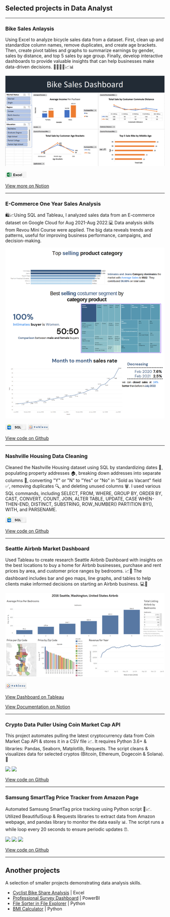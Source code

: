 ## Selected projects in Data Analyst

---

### Bike Sales Anlaysis

Using Excel to analyze bicycle sales data from a dataset. First, clean up and standardize column names, remove duplicates, and create age brackets. Then, create pivot tables and graphs to summarize earnings by gender, sales by distance, and top 5 sales by age group. Finally, develop interactive dashboards to provide valuable insights that can help businesses make data-driven decisions. 🚴‍♂️🚴‍♀️📈📊

<img src="images\AnalyzingBikeSaleData.png?raw=true" />

[![](images\Excel.png)](#)

[View more on Notion](https://silicon-garden-1fa.notion.site/Analyzing-Bike-Sale-Data-96ef32162cc543b5a2ef87c71f87e797)

---

### E-Commerce One Year Sales Analysis

🛍️📈Using SQL and Tableau, I analyzed sales data from an E-commerce dataset on Google Cloud for Aug 2021-Aug 2022.💻 Data analysis skills from Revou Mini Course were applied. The big data reveals trends and patterns, useful for improving business performance, campaigns, and decision-making.

<img src="images\E-com.png?raw=true" />

[![](images\SQL.png)](#) [![](images\tableau.png)](#)

[View code on Github](https://github.com/fathinafif/E-Commerce_Sales_Analysis)

---

### Nashville Housing Data Cleaning

Cleaned the Nashville Housing dataset using SQL by standardizing dates 📅, populating property addresses 🏠, breaking down addresses into separate columns 📍, converting "Y" or "N" to "Yes" or "No" in "Sold as Vacant" field ✅, removing duplicates 🔍, and deleting unused columns 🗑️. I used various SQL commands, including SELECT, FROM, WHERE, GROUP BY, ORDER BY, CAST, CONVERT, COUNT, JOIN, ALTER TABLE, UPDATE, CASE WHEN-THEN-END, DISTINCT, SUBSTRING, ROW_NUMBER() PARTITION BY(), WITH, and PARSENAME.

[![](images\SQL.png)](#)

[View code on Github](https://github.com/fathinafif/NashvilleHousing_DataCleaning)

---

### Seattle Airbnb Market Dashboard

Used Tableau to create research Seattle Airbnb Dashboard with insights on the best locations to buy a home for Airbnb businesses, purchase and rent prices by area, and customer price ranges by bedrooms. 📈🌟 The dashboard includes bar and geo maps, line graphs, and tables to help clients make informed decisions on starting an Airbnb business. 💻🏡

<img src="images\Airbnb_Dashboard.png?raw=true" />

[![](images\tableau.png)](#)

[View Dashboard on Tableau](https://public.tableau.com/app/profile/fathin.afif/viz/2016SeattleWashingtonUnitedStatesAirbnb/Dashboard1#3)
<br>

[View Documentation on Notion](https://lnkd.in/gBbRfH-c)

---

### Crypto Data Puller Using Coin Market Cap API

This project automates pulling the latest cryptocurrency data from Coin Market Cap API & stores it in a CSV file 📈. It requires Python 3.6+ & libraries: Pandas, Seaborn, Matplotlib, Requests. The script cleans & visualizes data for selected cryptos (Bitcoin, Ethereum, Dogecoin & Solana). 🚀

[![](https://img.shields.io/badge/Python-white?logo=Python)](#) [![](https://img.shields.io/badge/Jupyter-white?logo=Jupyter)](#)

[View code on Github](https://github.com/fathinafif/CryptoDataPullerUsingAPI)

---

### Samsung SmartTag Price Tracker from Amazon Page

Automated Samsung SmartTag price tracking using Python script 🤖📈. Utilized BeautifulSoup & Requests libraries to extract data from Amazon webpage, and pandas library to monitor the data easily 📊. The script runs a while loop every 20 seconds to ensure periodic updates ⏰.

[![](https://img.shields.io/badge/Python-white?logo=Python)](#) [![](https://img.shields.io/badge/Jupyter-white?logo=Jupyter)](#) [![](https://img.shields.io/badge/Anaconda-white?logo=anaconda)](#)

[View code on Github](https://github.com/fathinafif/Samsung_SmartTag_Price_Tracker)

---

## Another projects

A selection of smaller projects demonstrating data analysis skills.

- <a href="https://silicon-garden-1fa.notion.site/Cyclistic-Bike-Share-Analysis-f7908dca87414eefbbae8a850259b46c">Cyclist Bike Share Analysis</a> | Excel
- <a href="https://github.com/fathinafif/DataProfessionalSurveyDashboard">Professional Survey Dashboard</a> | PowerBI
- <a href="https://github.com/fathinafif/automatic_file_sorterAutomatic">File Sorter in File Explorer</a> | Python
- <a href="https://github.com/fathinafif/BMI_CALCULATOR">BMI Calculator</a> | Python

